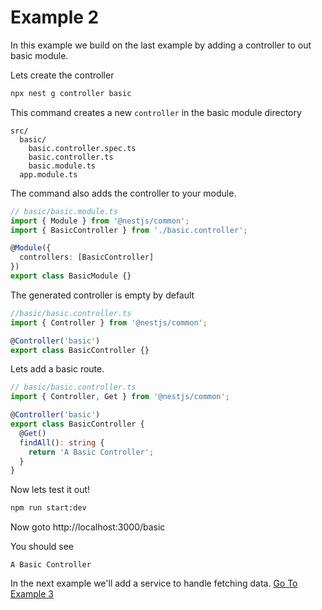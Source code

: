 # Example 2

In this example we build on the last example by adding a controller to out basic module.

Lets create the controller

```sh
npx nest g controller basic
```

This command creates a new `controller` in the basic module directory

```
src/
  basic/
    basic.controller.spec.ts
    basic.controller.ts
    basic.module.ts
  app.module.ts
```

The command also adds the controller to your module.

```ts
// basic/basic.module.ts
import { Module } from '@nestjs/common';
import { BasicController } from './basic.controller';

@Module({
  controllers: [BasicController]
})
export class BasicModule {}
```

The generated controller is empty by default 

```ts
//basic/basic.controller.ts
import { Controller } from '@nestjs/common';

@Controller('basic')
export class BasicController {}
```

Lets add a basic route.

```ts
// basic/basic.controller.ts
import { Controller, Get } from '@nestjs/common';

@Controller('basic')
export class BasicController {
  @Get()
  findAll(): string {
    return 'A Basic Controller';
  }
}
```

Now lets test it out!

```sh
npm run start:dev
```

Now goto http://localhost:3000/basic

You should see 
```
A Basic Controller
```

In the next example we'll add a service to handle fetching data. [Go To Example 3](../example-3)




